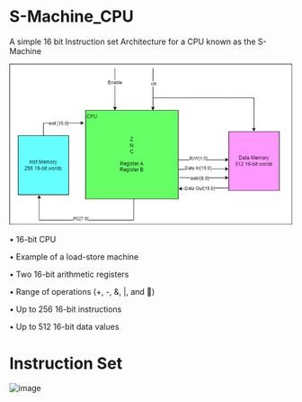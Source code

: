 # S-Machine_CPU
A simple 16 bit Instruction set Architecture for a CPU known as the S-Machine

![image](SystemArchitectureRevised.drawio.png)

• 16-bit CPU

• Example of a load-store machine

• Two 16-bit arithmetic registers

• Range of operations (+, -, &, |,
and )

• Up to 256 16-bit instructions

• Up to 512 16-bit data values

# Instruction Set

![image](https://github.com/JasperGrant/S-Machine-CPU/assets/72110751/b3713dc9-4c41-4c3b-97ac-0c3d02684f96)

